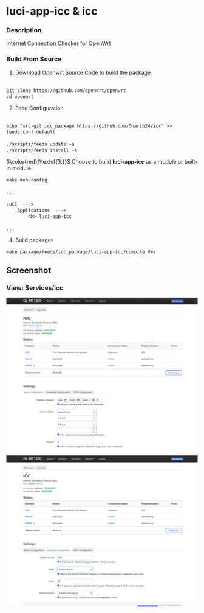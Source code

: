 # luci-app-icc & icc
        

### Description
Internet Connection Checker for OpenWrt

### Build From Source

1. Download Openwrt Source Code to build the package.

```shell

git clone https://github.com/openwrt/openwrt
cd openwrt

```

2. Feed Configuration

```shell

echo "src-git icc_package https://github.com/Gharib24/icc" >> feeds.conf.default

./scripts/feeds update -a
./scripts/feeds install -a
```
$\color{red}{\textsf{3.}}$ Choose to build **luci-app-icc** as a module or built-in module

```shell
make menuconfig

...

LuCI  --->
    Applications  --->
        <M> luci-app-icc

...

```

4. Build packages

```shell
make package/feeds/icc_package/luci-app-icc/compile V=s
```

## Screenshot 

### View: Services/icc
![screenshot](.documents/1.png)


![screenshot](.documents/2.png)


